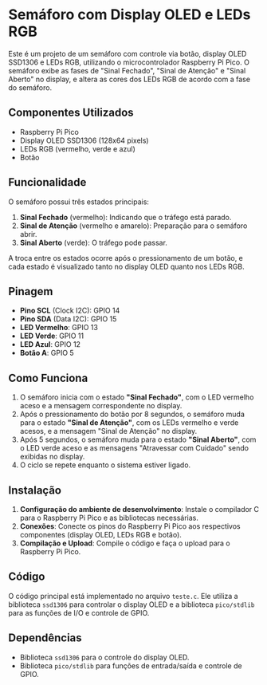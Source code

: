 # Semáforo com Display OLED e LEDs RGB

Este é um projeto de um semáforo com controle via botão, display OLED SSD1306 e LEDs RGB, utilizando o microcontrolador Raspberry Pi Pico. O semáforo exibe as fases de "Sinal Fechado", "Sinal de Atenção" e "Sinal Aberto" no display, e altera as cores dos LEDs RGB de acordo com a fase do semáforo.

## Componentes Utilizados

- Raspberry Pi Pico
- Display OLED SSD1306 (128x64 pixels)
- LEDs RGB (vermelho, verde e azul)
- Botão

## Funcionalidade

O semáforo possui três estados principais:

1. **Sinal Fechado** (vermelho): Indicando que o tráfego está parado.
2. **Sinal de Atenção** (vermelho e amarelo): Preparação para o semáforo abrir.
3. **Sinal Aberto** (verde): O tráfego pode passar.

A troca entre os estados ocorre após o pressionamento de um botão, e cada estado é visualizado tanto no display OLED quanto nos LEDs RGB.

## Pinagem

- **Pino SCL** (Clock I2C): GPIO 14
- **Pino SDA** (Data I2C): GPIO 15
- **LED Vermelho**: GPIO 13
- **LED Verde**: GPIO 11
- **LED Azul**: GPIO 12
- **Botão A**: GPIO 5

## Como Funciona

1. O semáforo inicia com o estado **"Sinal Fechado"**, com o LED vermelho aceso e a mensagem correspondente no display.
2. Após o pressionamento do botão por 8 segundos, o semáforo muda para o estado **"Sinal de Atenção"**, com os LEDs vermelho e verde acesos, e a mensagem "Sinal de Atenção" no display.
3. Após 5 segundos, o semáforo muda para o estado **"Sinal Aberto"**, com o LED verde aceso e as mensagens "Atravessar com Cuidado" sendo exibidas no display.
4. O ciclo se repete enquanto o sistema estiver ligado.

## Instalação

1. **Configuração do ambiente de desenvolvimento**: Instale o compilador C para o Raspberry Pi Pico e as bibliotecas necessárias.
2. **Conexões**: Conecte os pinos do Raspberry Pi Pico aos respectivos componentes (display OLED, LEDs RGB e botão).
3. **Compilação e Upload**: Compile o código e faça o upload para o Raspberry Pi Pico.

## Código

O código principal está implementado no arquivo `teste.c`. Ele utiliza a biblioteca `ssd1306` para controlar o display OLED e a biblioteca `pico/stdlib` para as funções de I/O e controle de GPIO.

## Dependências

- Biblioteca `ssd1306` para o controle do display OLED.
- Biblioteca `pico/stdlib` para funções de entrada/saída e controle de GPIO.

